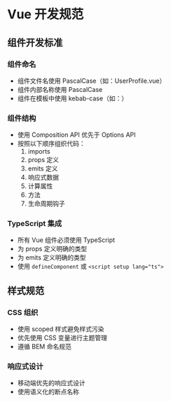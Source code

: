 # Vue 开发规范

## 组件开发标准

### 组件命名

- 组件文件名使用 PascalCase（如：UserProfile.vue）
- 组件内部名称使用 PascalCase
- 组件在模板中使用 kebab-case（如：<user-profile>）

### 组件结构

- 使用 Composition API 优先于 Options API
- 按照以下顺序组织代码：
  1. imports
  2. props 定义
  3. emits 定义
  4. 响应式数据
  5. 计算属性
  6. 方法
  7. 生命周期钩子

### TypeScript 集成

- 所有 Vue 组件必须使用 TypeScript
- 为 props 定义明确的类型
- 为 emits 定义明确的类型
- 使用 `defineComponent` 或 `<script setup lang="ts">`

## 样式规范

### CSS 组织

- 使用 scoped 样式避免样式污染
- 优先使用 CSS 变量进行主题管理
- 遵循 BEM 命名规范

### 响应式设计

- 移动端优先的响应式设计
- 使用语义化的断点名称

